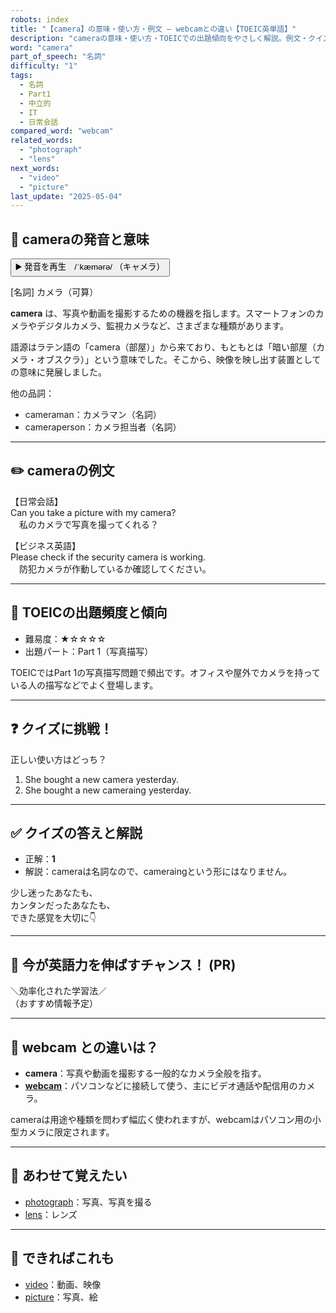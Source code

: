 ```yaml
---
robots: index
title: "【camera】の意味・使い方・例文 ― webcamとの違い【TOEIC英単語】"
description: "cameraの意味・使い方・TOEICでの出題傾向をやさしく解説。例文・クイズ付きでwebcamとの違いもわかりやすく学べます。"
word: "camera"
part_of_speech: "名詞"
difficulty: "1"
tags:
  - 名詞
  - Part1
  - 中立的
  - IT
  - 日常会話
compared_word: "webcam"
related_words:
  - "photograph"
  - "lens"
next_words:
  - "video"
  - "picture"
last_update: "2025-05-04"
---
```


## 🔰 cameraの発音と意味

<button class="play-audio" onclick="playTTS('camera')">
  <span class="play-audio-main">
    ▶️ 発音を再生　/ˈkæmərə/
  </span>
  <span class="play-audio-sub">
    （キャメラ）
  </span>
</button>

[名詞] カメラ（可算）

**camera** は、写真や動画を撮影するための機器を指します。スマートフォンのカメラやデジタルカメラ、監視カメラなど、さまざまな種類があります。

語源はラテン語の「camera（部屋）」から来ており、もともとは「暗い部屋（カメラ・オブスクラ）」という意味でした。そこから、映像を映し出す装置としての意味に発展しました。

他の品詞：  
- cameraman：カメラマン（名詞）
- cameraperson：カメラ担当者（名詞）

---

## ✏️ cameraの例文

【日常会話】  
Can you take a picture with my camera?  
　私のカメラで写真を撮ってくれる？

【ビジネス英語】  
Please check if the security camera is working.  
　防犯カメラが作動しているか確認してください。

---

## 🎯 TOEICの出題頻度と傾向

- 難易度：★☆☆☆☆
- 出題パート：Part 1（写真描写）

TOEICではPart 1の写真描写問題で頻出です。オフィスや屋外でカメラを持っている人の描写などでよく登場します。

---

## ❓ クイズに挑戦！

正しい使い方はどっち？

1. She bought a new camera yesterday.  
2. She bought a new cameraing yesterday.

---

## ✅ クイズの答えと解説

- 正解：**1**
- 解説：cameraは名詞なので、cameraingという形にはなりません。

少し迷ったあなたも、  
カンタンだったあなたも、  
できた感覚を大切に👇️

---

## 🚀 今が英語力を伸ばすチャンス！ (PR)

<div class="info-center">
＼効率化された学習法／<br>  
（おすすめ情報予定）
</div>

---

## 🤔  webcam との違いは？

- **camera**：写真や動画を撮影する一般的なカメラ全般を指す。
- **[webcam](/word/webcam)**：パソコンなどに接続して使う、主にビデオ通話や配信用のカメラ。

cameraは用途や種類を問わず幅広く使われますが、webcamはパソコン用の小型カメラに限定されます。

---

## 🧩 あわせて覚えたい

- [photograph](/word/photograph)：写真、写真を撮る
- [lens](/word/lens)：レンズ

---

## 📖 できればこれも

- [video](/word/video)：動画、映像
- [picture](/word/picture)：写真、絵

<!-- cvid: aid13_bid40 -->
